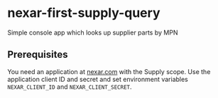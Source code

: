 # nexar-first-supply-query
[nexar.com]: https://nexar.com/
Simple console app which looks up supplier parts by MPN

## Prerequisites

You need an application at [nexar.com] with the Supply scope.
Use the application client ID and secret and set environment variables `NEXAR_CLIENT_ID` and `NEXAR_CLIENT_SECRET`.
